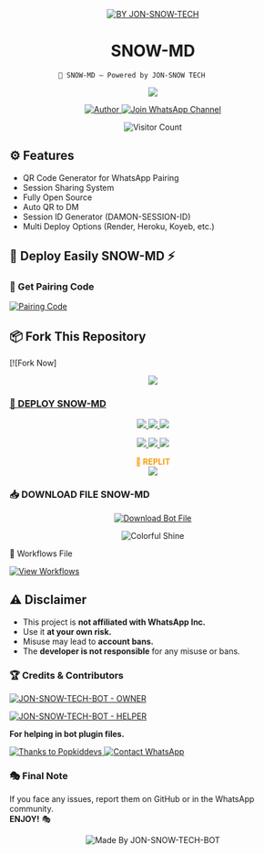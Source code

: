 <p align="center">
  <a href="https://git.io/typing-svg">
    <img src="https://readme-typing-svg.demolab.com?font=Black+Ops+One&size=100&pause=1000&color=FF0000&center=true&width=1000&height=200&lines=SNOW-MD " alt="BY JON-SNOW-TECH" />
  </a>
</p>



<h1 align="center">SNOW-MD</h1>

                🚀 SNOW-MD – Powered by JON-SNOW TECH



<p align="center">
  <img src="https://files.catbox.moe/epsb9r.jpg="700"/>
</p>



<p align="center">
  <a href="https://github.com/JON-SNOW-TECH-BOT">
    <img title="Author" src="https://img.shields.io/badge/Author-JON-SNOW TECH%20-1208-ff004d?style=for-the-badge&logo=github&logoColor=white" />
  </a>
  <a href="https://whatsapp.com/channel/0029VbB2p44KWEKt0C6sx225">
    <img title="Join WhatsApp Channel" src="https://img.shields.io/badge/Join-WhatsApp%20Channel-25D366?style=for-the-badge&logo=whatsapp&logoColor=white" />
  </a>
</p>



<p align="center">
  <img src="https://profile-counter.glitch.me/𝙎𝙉𝙊𝙒_𝙈𝘿-V1/count.svg" alt="Visitor Count" />
</p>



## ⚙️ Features
- QR Code Generator for WhatsApp Pairing
- Session Sharing System
- Fully Open Source
- Auto QR to DM
- Session ID Generator (DAMON-SESSION-ID)
- Multi Deploy Options (Render, Heroku, Koyeb, etc.)



## 🚀 Deploy Easily SNOW-MD ⚡

### 🔗 Get Pairing Code
[![Pairing Code](https://img.shields.io/badge/INCONNU%20-XD%20SESSION-25D366?style=for-the-badge&logo=whatsapp&logoColor=white)](https://inconnu-boy-tech-web.onrender.com/)


## 📦 Fork This Repository

[![Fork Now]<p align="center">
  <a href="https://github.com/INCONNU-BOY/SNOW-MD V1/fork">
    <img src="https://img.shields.io/badge/Fork%20This-Repository-8A2BE2?style=for-the-badge&logo=github&logoColor=white" />


### 🚀 DEPLOY SNOW-MD

<p align="center">
  <a href="https://replit.com/github/JON-SNOW-TECH-BOTx/SNOW-MD">
    <img src="https://img.shields.io/badge/Deploy%20To%20Replit-FFA500?style=for-the-badge&logo=replit&logoColor=white" />
  </a>
  <a href="https://railway.app/new/template?template=https://github.com/JON-SNOW-TECH-BOTx/SNOW-MD">
    <img src="https://img.shields.io/badge/Deploy%20To%20Railway-8B5CF6?style=for-the-badge&logo=railway&logoColor=white" />
  </a>
  <a href="https://render.com/">
    <img src="https://img.shields.io/badge/Deploy%20To%20Render-06B6D4?style=for-the-badge&logo=render&logoColor=white" />
  </a>
</p>

<p align="center">
  <a href="https://dashboard.heroku.com/new?template=https://github.com/JON-SNOW-TECH-BOTx/SNOW-MD/tree/main">
    <img src="https://img.shields.io/badge/Deploy-Heroku-FF004D?style=for-the-badge&logo=heroku&logoColor=white" />
  </a>
  <a href="https://host.talkdrove.com/share-bot/82">
    <img src="https://img.shields.io/badge/Deploy-TaikDrove-6971FF?style=for-the-badge&logo=google-cloud&logoColor=white" />
  </a>
  <a href="https://app.koyeb.com/services/deploy?type=git&repository=JON-SNOW-TECH-BOTx/SNOW-MD&ports=3000">
    <img src="https://img.shields.io/badge/Deploy-Koyeb-FF009D?style=for-the-badge&logo=koyeb&logoColor=white" />
  </a>
</p>


<p align="center">
  <b><span style="color:#F59E0B">🚀 REPLIT</span></b><br>
  <a href="https://replit.com/github/Pkdriller/NEXUS-XMD">
    <img src="https://img.shields.io/badge/Deploy%20To%20Replit-FFA500?style=for-the-badge&logo=replit&logoColor=white" />
  </a>
</p>



### 📥 DOWNLOAD FILE SNOW-MD

<p align="center">
  <a href="https://github.com/JON-SNOW-TECH-BOTx/SNOW-MD/archive/refs/heads/main.zip">
    <img src="https://img.shields.io/badge/Download%20Bot-file-FF009D?style=for-the-badge&logo=github&logoColor=white" alt="Download Bot File" />
  </a>
</p>

<p align="center">
  <img src="https://i.imgur.com/LyHic3i.gif" alt="Colorful Shine" />
</p>



🧠 Workflows File

[![View Workflows](https://img.shields.io/badge/View-Workflow%20Codes-FF0076?style=for-the-badge&logo=githubactions&logoColor=white)](https://whatsapp.com/channel/0029VaojbRDKrWR2a38S5O1k)


## ⚠️ Disclaimer

- This project is **not affiliated with WhatsApp Inc.**
- Use it **at your own risk.**
- Misuse may lead to **account bans.**
- The **developer is not responsible** for any misuse or bans.



### 🏆 Credits & Contributors

> <a href="https://github.com/JON-SNOW-TECH-BOT">
  <img alt="JON-SNOW-TECH-BOT - OWNER" src="https://img.shields.io/badge/OWNER-🎭JON-SNOW%20-TECH-BOT🎭-FF0000?style=for-the-badge&logo=github" />
</a>

> <a href="https://github.com/JON-SNOW-TECH-BOT">
  <img alt="JON-SNOW-TECH-BOT - HELPER" src="https://img.shields.io/badge/HELPER-🎭JON-SNOW%20-TECH-BOT🎭-00FFC6?style=for-the-badge&logo=github" />
</a>  
<p><b>For helping in bot plugin files.</b></p>

<a href="https://github.com/popkiddevs">
  <img alt="Thanks to Popkiddevs" src="https://img.shields.io/badge/Thanks_To-Popkiddevs-blueviolet?style=for-the-badge&logo=github" />
</a>




<a href="https://wa.me/50949100359?text=🎭%20HELLO%20JON-SNOW%20-TECH-BOT%20🎭">
  <img alt="Contact WhatsApp" src="https://img.shields.io/badge/DEV-🎭JON-SNOW%20-TECH%20BOT🎭-25D366?style=for-the-badge&logo=whatsapp&logoColor=white" />
</a>



### 🎭 Final Note

If you face any issues, report them on GitHub or in the WhatsApp community.  
**ENJOY!** 🎭


<p align="center"><img alt="Made By JON-SNOW-TECH-BOT" src="https://img.shields.io/badge/Made%20by-HACKER%20-1208-black?style=for-the-badge&logo=github" /></p>
